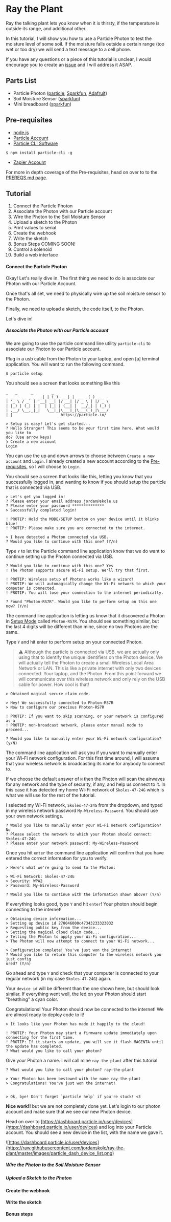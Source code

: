 # Ray the Plant

Ray the talking plant lets you know when it is thirsty, if the temperature is outside its range, and additional other.

In this tutorial, I will show you how to use a Particle Photon to test the moisture level of some soil. If the moisture falls outside a certain range (too wet or too dry) we will send a text message to a cell phone.

If you have any questions or a piece of this tutorial is unclear, I would encourage you to create an [issue](https://github.com/jordanskole/ray-the-plant/issues) and I will address it ASAP.

## Parts List

- Particle Photon ([particle](https://store.particle.io/collections/photon), [Sparkfun](https://www.sparkfun.com/products/13774), [Adafruit](https://www.adafruit.com/product/2721))
- Soil Moisture Sensor ([sparkfun](https://www.sparkfun.com/products/13322))
- Mini breadboard ([sparkfun](https://www.sparkfun.com/products/12044))

## Pre-requisites

- [node.js](https://nodejs.org)
- [Particle Account](https://build.particle.io/signup)
- [Particle CLI Software](https://www.npmjs.com/package/particle-cli)

```shell
$ npm install particle-cli -g
```

- [Zapier Account](https://zapier.com/app/explore)

For more in depth coverage of the Pre-requisites, head on over to to the [PREREQS.md page](https://github.com/jordanskole/ray-the-plant/blob/master/PREREQS.md).

## Tutorial

1. Connect the Particle Photon
  1. Associate the Photon with our Particle account
  2. Wire the Photon to the Soil Moisture Sensor
  3. Upload a sketch to the Photon
2. Print values to serial
3. Create the webhook
4. Write the sketch
5. Bonus Steps COMING SOON!
  1. Control a solenoid
  2. Build a web interface

#### Connect the Particle Photon

Okay! Let's really dive in. The first thing we need to do is associate our Photon with our Particle Account.

Once that's all set, we need to physically wire up the soil moisture sensor to the Photon.

Finally, we need to upload a sketch, the code itself, to the Photon.

Let's dive in!

##### Associate the Photon with our Particle account

We are going to use the particle command line utility `particle-cli` to associate our Photon to our Particle account.

Plug in a usb cable from the Photon to your laptop, and open [a] terminal application. You will want to run the following command.

```shell
$ particle setup
```

You should see a screen that looks something like this

```shell
_   _      _        _
_ __   __ _ _ __| |_(_) ___| | ___  (_) ___
| '_ \ / _` | '__| __| |/ __| |/ _ \ | |/ _ \
| |_) | (_| | |  | |_| | (__| |  __/_| | (_) |
| .__/ \__,_|_|   \__|_|\___|_|\___(_)_|\___/
|_|                     https://particle.io/

> Setup is easy! Let's get started...
? Hello Stranger! This seems to be your first time here. What would you like to
do? (Use arrow keys)
❯ Create a new account
Login
```

You can use the up and down arrows to choose between `Create a new account` and `Login`. I already created a new account according to the [Pre-requisites](https://github.com/jordanskole/ray-the-plant/blob/master/PREREQS.md), so I will choose to `Login`.

You should see a screen that looks like this, letting you know that you successfully logged in, and wanting to know if you should setup the particle that is connected via USB.

```shell
> Let's get you logged in!
? Please enter your email address jordan@skole.us
? Please enter your password **************
> Successfully completed login!

! PROTIP: Hold the MODE/SETUP button on your device until it blinks blue!
! PROTIP: Please make sure you are connected to the internet.

> I have detected a Photon connected via USB.
? Would you like to continue with this one? (Y/n)
```

Type `Y` to let the Particle command line application know that we do want to continue setting up the Photon connected via USB.

```shell
? Would you like to continue with this one? Yes
! The Photon supports secure Wi-Fi setup. We'll try that first.

! PROTIP: Wireless setup of Photons works like a wizard!
! PROTIP: We will automagically change the Wi-Fi network to which your computer is connected.
! PROTIP: You will lose your connection to the internet periodically.

? Found "Photon-RS7R". Would you like to perform setup on this one now? (Y/n)
```

The command line application is letting us know that it discovered a Photon in [Setup Mode](#) called `Photon-RS7R`. You should see something similar, but the last 4 digits will be different than mine, since no two Photons are the same.

Type `Y` and hit enter to perform setup on your connected Photon.

> :warning: Although the particle is connected via USB, we are actually only using that to identify the unique identifiers on the Photon device. We will actually tell the Photon to create a small Wireless Local Area Network or LAN. This is like a private internet with only two devices connected. Your laptop, and the Photon. From this point forward we will communicate over this wireless network and only rely on the USB cable for power. How cool is that!

```shell
> Obtained magical secure claim code.

> Hey! We successfully connected to Photon-RS7R
> Now to configure our precious Photon-RS7R

! PROTIP: If you want to skip scanning, or your network is configured as a
! PROTIP: non-broadcast network, please enter manual mode to proceed...

? Would you like to manually enter your Wi-Fi network configuration? (y/N)
```

The command line application will ask you if you want to manually enter your Wi-Fi network configuration. For this first time around, I will assume that your wireless network is broadcasting its name for anybody to connect to.

If we choose the default answer of `N` then the Photon will scan the airwaves for any network and the type of security, if any, and help us connect to it. In this case it has detected my home Wi-Fi network of `Skoles-47-24G` which is what we will use for the rest of the tutorial.

I selected my Wi-Fi network, `Skoles-47-24G` from the dropdown, and typed in my wireless network password `My-Wireless-Password`. You should use your own network settings.

```shell
? Would you like to manually enter your Wi-Fi network configuration? No
? Please select the network to which your Photon should connect: Skoles-47-24G
? Please enter your network password: My-Wireless-Password
```

Once you hit `enter` the command line application will confirm that you have entered the correct information for you to verify.

```shell
> Here's what we're going to send to the Photon:

> Wi-Fi Network: Skoles-47-24G
> Security: WPA2
> Password: My-Wireless-Password

? Would you like to continue with the information shown above? (Y/n)
```

If everything looks good, type `Y` and hit `enter`! Your photon should begin connecting to the internet!

```shell
> Obtaining device information...
> Setting up device id 270046000c47343233323032
> Requesting public key from the device...
> Setting the magical cloud claim code...
> Telling the Photon to apply your Wi-Fi configuration...
> The Photon will now attempt to connect to your Wi-Fi network...

> Configuration complete! You've just won the internet!
? Would you like to return this computer to the wireless network you just config
ured? (Y/n)
```

Go ahead and type `Y` and check that your computer is connected to your regular network (in my case `Skoles-47-24G`) again.

Your `device id` will be different than the one shown here, but should look similar. If everything went well, the led on your Photon should start "breathing" a cyan color.

Congratulations! Your Photon should now be connected to the internet! We are almost ready to deploy code to it!

```shell
> It looks like your Photon has made it happily to the cloud!

! PROTIP: Your Photon may start a firmware update immediately upon connecting for the first time.
! PROTIP: If it starts an update, you will see it flash MAGENTA until the update has completed.
? What would you like to call your photon?
```

Give your Photon a name. I will call mine `ray-the-plant` after this tutorial.

```shell
? What would you like to call your photon? ray-the-plant

> Your Photon has been bestowed with the name ray-the-plant
> Congratulations! You've just won the internet!


> Ok, bye! Don't forget `particle help` if you're stuck! <3
```

**Nice work!!** but we are not completely done yet. Let's login to our photon account and make sure that we see our new Photon device.

Head on over to [https://dashboard.particle.io/user/devices](https://dashboard.particle.io/user/devices) and log into your Particle account. You should see a new device in the list, with the name we gave it.

![https://dashboard.particle.io/user/devices](https://raw.githubusercontent.com/jordanskole/ray-the-plant/master/images/particle_dash_device_list.png)

##### Wire the Photon to the Soil Moisture Sensor

##### Upload a Sketch to the Photon

#### Create the webhook

#### Write the sketch

#### Bonus steps
